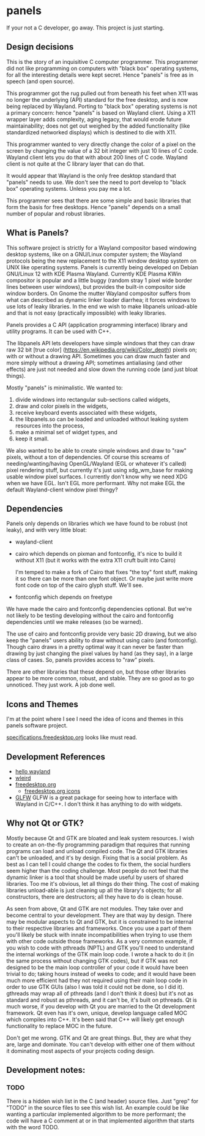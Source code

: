 # panels

If your not a C developer, go away.  This project is just starting.

## Design decisions

This is the story of an inquisitive C computer programmer.  This
programmer did not like programming on computers with "black box"
operating systems, for all the interesting details were kept secret.
Hence "panels" is free as in speech (and open source).

This programmer got the rug pulled out from beneath his feet when X11 was
no longer the underlying (API) standard for the free desktop, and is now
being replaced by Wayland.  Porting to "black box" operating systems is
not a primary concern: hence "panels" is based on Wayland client.  Using a
X11 wrapper layer adds complexity, aging legacy, that would erode future
maintainability; does not get out weighed by the added functionality (like
standardized networked displays) which is destined to die with X11.

This programmer wanted to very directly change the color of a pixel on the
screen by changing the value of a 32 bit integer with just 10 lines of C
code.  Wayland client lets you do that with about 200 lines of C code.
Wayland client is not quite at the C library layer that can do that.

It would appear that Wayland is the only free desktop standard that
"panels" needs to use.  We don't see the need to port develop to
"black box" operating systems.  Unless you pay me a lot.

This programmer sees that there are some simple and basic libraries that
form the basis for free desktops.  Hence "panels" depends on a small
number of popular and robust libraries.


## What is Panels?

This software project is strictly for a Wayland compositor based windowing
desktop systems, like on a GNU/Linux computer system; the Wayland
protocols being the new replacement to the X11 window desktop system on
UNIX like operating systems.  Panels is currently being developed on
Debian GNU/Linux 12 with KDE Plasma Wayland.  Currently KDE Plasma KWin
compositor is popular and a little buggy (random stray 1 pixel wide border
lines between user windows), but provides the built-in compositor side
window borders.  On Gnome the mutter Wayland compositor suffers from what
can described as dynamic linker loader diarrhea; it forces windows to use
lots of leaky libraries.  In the end we wish to make libpanels unload-able
and that is not easy (practically impossible) with leaky libraries.

Panels provides a C API (application programming interface) library
and utility programs.  It can be used with C++.

The libpanels API lets developers have simple windows that they can draw
raw 32 bit [true color] (https://en.wikipedia.org/wiki/Color_depth) pixels
on; with or without a drawing API.  Sometimes you can draw much faster and
more simply without a drawing API; sometimes antialiasing (and other
effects) are just not needed and slow down the running code (and just
bloat things).

Mostly "panels" is minimalistic.  We wanted to:

1. divide windows into rectangular sub-sections called widgets,
2. draw and color pixels in the widgets,
3. receive keyboard events associated with these widgets,
4. the libpanels.so can be loaded and unloaded without leaking
   system resources into the process,
5. make a minimal set of widget types, and
6. keep it small.

We also wanted to be able to create simple windows and draw to "raw"
pixels, without a ton of dependencies.  Of course this screams of
needing/wanting/having OpenGL/Wayland (EGL or whatever it's called) pixel
rendering stuff, but currently it's just using xdg_wm_base for making
usable window pixel surfaces.  I currently don't know why we need
XDG when we have EGL.  Isn't EGL more performant.  Why not make EGL
the default Wayland-client window pixel thingy?


## Dependencies

Panels only depends on libraries which we have found to be robust
(not leaky), and with very little bloat:

- wayland-client

- cairo which depends on pixman and fontconfig, it's nice to build it
  without X11 (but it works with the extra X11 cruft built into Cairo)

  I'm temped to make a fork of Cairo that fixes "the toy" font stuff,
  making it so there can be more than one font object.  Or maybe just
  write more font code on top of the cairo glyph stuff.  We'll see.

- fontconfig which depends on freetype

We have made the cairo and fontconfig dependencies optional.  But we're
not likely to be testing developing without the cairo and fontconfig
dependencies until we make releases (so be warned).

The use of cairo and fontconfig provide very basic 2D drawing, but we also
keep the "panels" users ability to draw without using cairo (and
fontconfig).  Though cairo draws in a pretty optimal way it can never be
faster than drawing by just changing the pixel values by hand (as they
say), in a large class of cases.  So, panels provides access to "raw"
pixels.

There are other libraries that these depend on, but those other libraries
appear to be more common, robust, and stable.  They are so good as to go
unnoticed.  They just work.  A job done well.


## Icons and Themes

I'm at the point where I see I need the idea of icons and themes in this
panels software project.  

[specifications.freedesktop.org](
https://specifications.freedesktop.org/icon-theme-spec/latest/)
looks like must read.


## Development References

 * [hello wayland](https://github.com/emersion/hello-wayland.git)
 * [wleird](https://github.com/emersion/wleird.git)
 * [freedesktop.org](https://www.freedesktop.org/)
   * [freedesktop.org icons](
     https://specifications.freedesktop.org/icon-theme-spec/latest/)
 * [GLFW](https://github.com/glfw/glfw/)
   GLFW is a great package for seeing how to interface with Wayland in
   C/C++.  I don't think it has anything to do with widgets.


## Why not Qt or GTK?

Mostly because Qt and GTK are bloated and leak system resources.  I wish
to create an on-the-fly programming paradigm that requires that running
programs can load and unload compiled code.  The Qt and GTK libraries
can't be unloaded, and it's by design.  Fixing that is a social problem.
As best as I can tell I could change the codes to fix them, the social
hurdlers seem higher than the coding challenge.  Most people do not feel
that the dynamic linker is a tool that should be made useful by users of
shared libraries. Too me it's obvious, let all things do their thing.  The
cost of making libraries unload-able is just cleaning up all the library's
objects; for all constructors, there are destructors; all they have to do
is clean house.

As seen from above, Qt and GTK are not modules.  They take over and become
central to your development.  They are that way by design.  There may be
modular aspects to Qt and GTK, but it is constrained to be internal to
their respective libraries and frameworks.  Once you use a part of them
you'll likely be stuck with innate incompatibilities when trying to use
them with other code outside those frameworks.  As a very common example,
if you wish to code with pthreads (NPTL) and GTK you'll need to understand
the internal workings of the GTK main loop code.  I wrote a hack to do it
(in the same process without changing GTK codes), but if GTK was not
designed to be the main loop controller of your code it would have been
trivial to do; taking hours instead of weeks to code; and it would have
been much more efficient had they not required using their main loop code
in order to use GTK GUIs (also I was told it could not be done, so I did
it).  gthreads may wrap all of pthreads (and I don't think it does) but
it's not as standard and robust as pthreads, and it can't be, it's built
on pthreads.  Qt is much worse, if you develop with Qt you are married to
the Qt development framework.  Qt even has it's own, unique, develop
language called MOC which compiles into C++.  It's been said that C++ will
likely get enough functionality to replace MOC in the future.

Don't get me wrong.  GTK and Qt are great things.  But, they are what they
are, large and dominate.  You can't develop with either one of them
without it dominating most aspects of your projects coding design.


## Development notes:

### TODO

There is a hidden wish list in the C (and header) source files.  Just
"grep" for "TODO" in the source files to see this wish list.  An example
could be like wanting a particular implemented algorithm to be more
performant; the code will have a C comment at or in that implemented
algorithm that starts with the word TODO.


